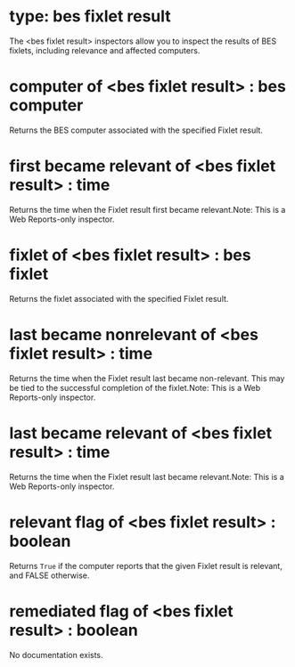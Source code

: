 # type: bes fixlet result

The &lt;bes fixlet result&gt; inspectors allow you to inspect the results of BES fixlets, including relevance and affected computers.

# computer of &lt;bes fixlet result&gt; : bes computer

Returns the BES computer associated with the specified Fixlet result.

# first became relevant of &lt;bes fixlet result&gt; : time

Returns the time when the Fixlet result first became relevant.Note: This is a Web Reports-only inspector.

# fixlet of &lt;bes fixlet result&gt; : bes fixlet

Returns the fixlet associated with the specified Fixlet result.

# last became nonrelevant of &lt;bes fixlet result&gt; : time

Returns the time when the Fixlet result last became non-relevant. This may be tied to the successful completion of the fixlet.Note: This is a Web Reports-only inspector.

# last became relevant of &lt;bes fixlet result&gt; : time

Returns the time when the Fixlet result last became relevant.Note: This is a Web Reports-only inspector.

# relevant flag of &lt;bes fixlet result&gt; : boolean

Returns `True` if the computer reports that the given Fixlet result is relevant, and FALSE otherwise.

# remediated flag of &lt;bes fixlet result&gt; : boolean

No documentation exists.
